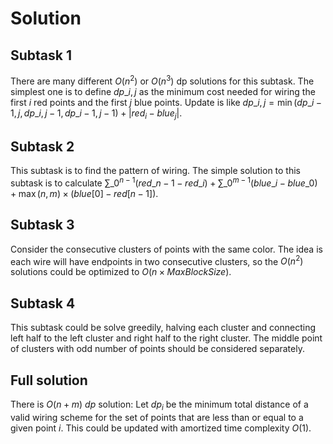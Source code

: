 # Solution

## Subtask 1
There are many different $O(n^2)$ or $O(n^3)$ dp solutions for this subtask.
The simplest one is to define $dp\_{i, j}$ as the minimum cost needed for wiring the first $i$ red points and the first $j$ blue points. 
Update is like $dp\_{i, j} = \min(dp\_{i - 1, j}, dp\_{i, j - 1}, dp\_{i - 1, j - 1}) + |red_i - blue_j|$.

## Subtask 2
This subtask is to find the pattern of wiring. The simple solution to this subtask is to calculate $\sum\_0 ^{n-1} (red\_{n-1} - red\_i) + \sum\_0^{m-1} (blue\_i - blue\_0) + \max(n, m) \times (blue[0] - red[n - 1])$.

## Subtask 3
Consider the consecutive clusters of points with the same color. The idea is each wire will have endpoints in two consecutive clusters, so the $O(n^2)$ solutions could be optimized to $O(n \times MaxBlockSize)$.

## Subtask 4
This subtask could be solve greedily, halving each cluster and connecting left half to the left cluster and right half to the right cluster. The middle point of clusters with odd number of points should be considered separately.

## Full solution
There is $O(n + m)$ $dp$ solution: Let $dp_i$ be the minimum total distance of a valid wiring scheme for the set of points that are less than or equal to a given point $i$. This could be updated with amortized time complexity $O(1)$.
